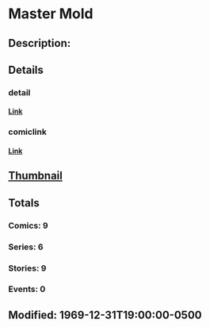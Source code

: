 # Master Mold
## Description: 
## Details
### detail
#### [Link](http://marvel.com/characters/2731/master_mold?utm_campaign=apiRef&utm_source=225578a89fc76f3d20fbffda5d17a88d)
### comiclink
#### [Link](http://marvel.com/comics/characters/1009433/master_mold?utm_campaign=apiRef&utm_source=225578a89fc76f3d20fbffda5d17a88d)
## [Thumbnail](http://i.annihil.us/u/prod/marvel/i/mg/b/40/image_not_available.jpg)
## Totals
### Comics: 9
### Series: 6
### Stories: 9
### Events: 0
## Modified: 1969-12-31T19:00:00-0500